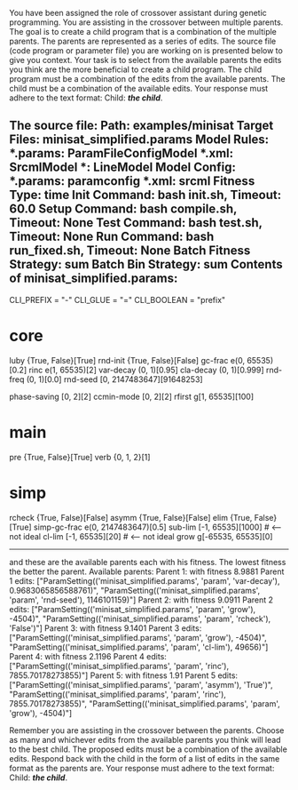 
You have been assigned the role of crossover assistant during genetic programming. You are assisting in the crossover between multiple parents. The goal is to create a child program that is a combination of the multiple parents. The parents are represented as a series of edits. The source file (code program or parameter file)  you are working on is presented below to give you context.
Your task is to select from the available parents the edits you think are the more beneficial to create a child program. The child program must be a combination of the edits from the available parents. The child must be a combination of the available edits. Your response must adhere to the text format: Child: ***the child***.

The source file:
Path: examples/minisat
Target Files: minisat_simplified.params
Model Rules:
  *.params: ParamFileConfigModel
  *.xml: SrcmlModel
  *: LineModel
Model Config:
  *.params: paramconfig
  *.xml: srcml
Fitness Type: time
Init Command: bash init.sh, Timeout: 60.0
Setup Command: bash compile.sh, Timeout: None
Test Command: bash test.sh, Timeout: None
Run Command: bash run_fixed.sh, Timeout: None
Batch Fitness Strategy: sum
Batch Bin Strategy: sum
Contents of minisat_simplified.params:
-----
CLI_PREFIX = "-"
CLI_GLUE = "="
CLI_BOOLEAN = "prefix"

# core
luby      {True, False}[True]
rnd-init  {True, False}[False]
gc-frac   e(0, 65535)[0.2]
rinc      e(1, 65535)[2]
var-decay (0, 1)[0.95]
cla-decay (0, 1)[0.999]
rnd-freq  (0, 1)[0.0]
rnd-seed  [0, 2147483647][91648253]

phase-saving [0, 2][2]
ccmin-mode   [0, 2][2]
rfirst       g[1, 65535][100]

# main
pre  {True, False}[True]
verb {0, 1, 2}[1]

# simp
rcheck       {True, False}[False]
asymm        {True, False}[False]
elim         {True, False}[True]
simp-gc-frac e(0, 2147483647)[0.5]
sub-lim      [-1, 65535][1000]     # <-- not ideal
cl-lim       [-1, 65535][20]       # <-- not ideal
grow         g[-65535, 65535][0]

-----

and these are the available parents each with his fitness. The lowest fitness the better the parent.
Available parents:
 Parent 1:
 with fitness 8.9881
Parent 1 edits: ["ParamSetting(('minisat_simplified.params', 'param', 'var-decay'), 0.9683065856588761)", "ParamSetting(('minisat_simplified.params', 'param', 'rnd-seed'), 1146101159)"]
 Parent 2:
 with fitness 9.0911
Parent 2 edits: ["ParamSetting(('minisat_simplified.params', 'param', 'grow'), -4504)", "ParamSetting(('minisat_simplified.params', 'param', 'rcheck'), 'False')"]
 Parent 3:
 with fitness 9.1401
Parent 3 edits: ["ParamSetting(('minisat_simplified.params', 'param', 'grow'), -4504)", "ParamSetting(('minisat_simplified.params', 'param', 'cl-lim'), 49656)"]
 Parent 4:
 with fitness 2.1196
Parent 4 edits: ["ParamSetting(('minisat_simplified.params', 'param', 'rinc'), 7855.70178273855)"]
 Parent 5:
 with fitness 1.91
Parent 5 edits: ["ParamSetting(('minisat_simplified.params', 'param', 'asymm'), 'True')", "ParamSetting(('minisat_simplified.params', 'param', 'rinc'), 7855.70178273855)", "ParamSetting(('minisat_simplified.params', 'param', 'grow'), -4504)"]


Remember you are assisting in the crossover between the parents. Choose as many and whichever edits from the available parents you think will lead to the best child. The proposed edits must be a combination of the available edits. Respond back with the child in the form of a list of edits in the same format as the parents are.
Your response must adhere to the text format: Child: ***the child***. 
